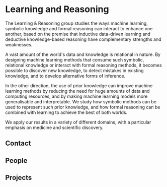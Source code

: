 # Learning and Reasoning

The Learning & Reasoning group studies the ways machine learning, symbolic knowledge and formal reasoning can interact to enhance one another, based on the premise that inductive data-driven learning and deductive knowledge-based reasoning have complementary strengths and weaknesses.  

A vast amount of the world's data and knowledge is relational in nature. By designing machine learning methods that consume such symbolic, relational knowledge or interact with formal reasoning methods, it becomes possible to discover new knowledge, to detect mistakes in existing knowledge, and to develop alternative forms of inference. 

In the other direction, the use of prior knowledge can improve machine learning methods by reducing the need for huge amounts of data and computing resources, and by making machine learning models more generalisable and interpretable. We study how symbolic methods can be used to represent such prior knowledge, and how formal reasoning can be combined with learning to achieve the best of both worlds.

We apply our results in a variety of different domains, with a particular emphasis on medicine and scientific discovery. 

## Contact

## People

## Projects
